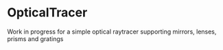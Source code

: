 # OpticalTracer
Work in progress for a simple optical raytracer supporting mirrors, lenses, prisms and gratings

